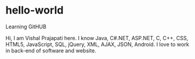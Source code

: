 # hello-world
Learning GitHUB

Hi, I am Vishal Prajapati here. I know Java, C#.NET, ASP.NET, C, C++, CSS, HTML5, JavaScript, SQL, jQuery, XML, AJAX, JSON, Android. I love to work in back-end of software and website.
